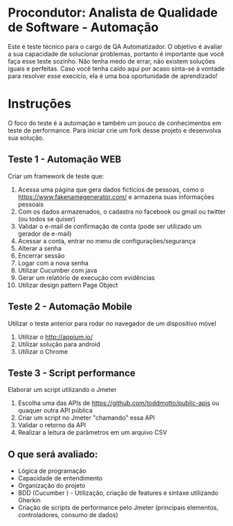 # Procondutor: Analista de Qualidade de Software - Automação
Este é teste técnico para o cargo de QA Automatizador. O objetivo é avaliar a sua capacidade de solucionar problemas, portanto é importante que você faça esse teste sozinho. Não tenha medo de errar, não existem soluções iguais e perfeitas. Caso você tenha caído aqui por acaso sinta-se à vontade para resolver esse execício, ela é uma boa oportunidade de aprendizado!

# Instruções
O foco do teste é a automação e também um pouco de conhecimentos em teste de performance. Para iniciar crie um fork desse projeto e desenvolva sua solução. 

## Teste 1 - Automação WEB
Criar um framework de teste que:
1. Acessa uma página que gera dados fictícios de pessoas, como o https://www.fakenamegenerator.com/ e armazena suas informações pessoais
2. Com os dados armazenados, o cadastra no facebook ou gmail ou twitter (ou todos se quiser)
3. Validar o e-mail de confirmação de conta (pode ser utilizado um gerador de e-mail)
4. Acessar a conta, entrar no menu de configurações/segurança
5. Alterar a senha
6. Encerrar sessão
7. Logar com a nova senha
8. Utilizar Cucumber com java
9. Gerar um relatório de execução com evidências
10. Utilizar design pattern Page Object

## Teste 2 - Automação Mobile
Utilizar o teste anterior para rodar no navegador de um dispositivo móvel
1. Utilizar o http://appium.io/
2. Utilizar solução para android
3. Utilizar o Chrome

## Teste 3 - Script performance
Elaborar um script utilizando o Jmeter
1. Escolha uma das APIs de https://github.com/toddmotto/public-apis ou quaquer outra API pública
2. Criar um script no Jmeter "chamando" essa API
3. Validar o retorno da API
4. Realizar a leitura de parâmetros em um arquivo CSV

## O que será avaliado:
* Lógica de programação
* Capacidade de entendimento
* Organização do projeto
* BDD (Cucumber ) - Utilização, criação de features e sintaxe utilizando Gherkin
* Criação de scripts de performance pelo Jmeter (principais elementos, controladores, consumo de dados)
